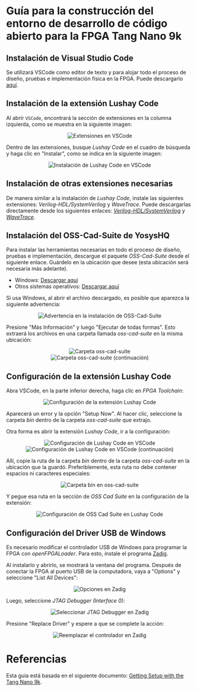 # Guía para la construcción del entorno de desarrollo de código abierto para la FPGA Tang Nano 9k

## Instalación de Visual Studio Code

Se utilizará VSCode como editor de texto y para alojar todo el proceso de diseño, pruebas e implementación física en la FPGA. Puede descargarlo [aquí](https://code.visualstudio.com/?ref=learn.lushaylabs.com).

## Instalación de la extensión Lushay Code

Al abrir `VSCode`, encontrará la sección de extensiones en la columna izquierda, como se muestra en la siguiente imagen:

<div align="center">
  <img src="https://github.com/DJosueMM/open_source_fpga_environment/assets/81501061/79e61e72-a827-4524-901f-9d4885579684" alt="Extensiones en VSCode">
</div>

Dentro de las extensiones, busque *Lushay Code* en el cuadro de búsqueda y haga clic en "Instalar", como se indica en la siguiente imagen:

<div align="center">
  <img src="https://github.com/DJosueMM/open_source_fpga_environment/assets/81501061/09cbabf7-c5e2-4d54-afe1-2bf6fd92153b" alt="Instalación de Lushay Code en VSCode">
</div>

## Instalación de otras extensiones necesarias

De manera similar a la instalación de *Lushay Code*, instale las siguientes extensiones: *Verilog-HDL/SystemVerilog* y *WaveTrace*. Puede descargarlas directamente desde los siguientes enlaces: [*Verilog-HDL/SystemVerilog*](https://marketplace.visualstudio.com/items?itemName=mshr-h.VerilogHDL) y [*WaveTrace*](https://marketplace.visualstudio.com/items?itemName=wavetrace.wavetrace&ref=learn.lushaylabs.com).

## Instalación del OSS-Cad-Suite de YosysHQ

Para instalar las herramientas necesarias en todo el proceso de diseño, pruebas e implementación, descargue el paquete *OSS-Cad-Suite* desde el siguiente enlace. Guárdelo en la ubicación que desee (esta ubicación será necesaria más adelante).
- Windows: [Descargar aquí](https://github.com/YosysHQ/oss-cad-suite-build/releases/download/2023-02-10/oss-cad-suite-windows-x64-20230210.exe)
- Otros sistemas operativos: [Descargar aquí](https://github.com/YosysHQ/oss-cad-suite-build/releases/tag/2023-02-10)

Si usa Windows, al abrir el archivo descargado, es posible que aparezca la siguiente advertencia:

<div align="center">
  <img src="https://github.com/DJosueMM/open_source_fpga_environment/assets/81501061/2d0b9cde-dacb-492c-9e4c-e345ffae0d47" alt="Advertencia en la instalación de OSS-Cad-Suite">
</div>

Presione "Más Información" y luego "Ejecutar de todas formas". Esto extraerá los archivos en una carpeta llamada *oss-cad-suite* en la misma ubicación:

<div align="center">
  <img src="https://github.com/DJosueMM/open_source_fpga_environment/assets/81501061/1912a6b0-4456-4505-aa0f-7f6ffd1ad383" alt="Carpeta oss-cad-suite">
</div>

<div align="center">
  <img src="https://github.com/DJosueMM/open_source_fpga_environment/assets/81501061/b98360c3-8f59-4b69-b145-55583405efad" alt="Carpeta oss-cad-suite (continuación)">
</div>

## Configuración de la extensión Lushay Code

Abra VSCode, en la parte inferior derecha, haga clic en *FPGA Toolchain*:

<div align="center">
  <img src="https://github.com/DJosueMM/open_source_fpga_environment/assets/81501061/b2637e91-6d59-418a-93b6-c539bbe86150" alt="Configuración de la extensión Lushay Code">
</div>

Aparecerá un error y la opción "Setup Now". Al hacer clic, seleccione la carpeta *bin* dentro de la carpeta *oss-cad-suite* que extrajo.

Otra forma es abrir la extensión *Lushay Code*, ir a la configuración:

<div align="center">
  <img src="https://github.com/DJosueMM/open_source_fpga_environment/assets/81501061/4cf5da3f-2eb2-4b3a-83fe-7027d2aeec33" alt="Configuración de Lushay Code en VSCode">
</div>

<div align="center">
  <img src="https://github.com/DJosueMM/open_source_fpga_environment/assets/81501061/6507ecf2-ee39-4054-b985-2dd4da61f5b0" alt="Configuración de Lushay Code en VSCode (continuación)">
</div>

Allí, copie la ruta de la carpeta *bin* dentro de la carpeta *oss-cad-suite* en la ubicación que la guardó. Preferiblemente, esta ruta no debe contener espacios ni caracteres especiales:

<div align="center">
  <img src="https://github.com/DJosueMM/open_source_fpga_environment/assets/81501061/45d7ba05-c810-4754-b08e-f4b2ba9ee29d" alt="Carpeta bin en oss-cad-suite">
</div>

Y pegue esa ruta en la sección de *OSS Cad Suite* en la configuración de la extensión:

<div align="center">
  <img src="https://github.com/DJosueMM/open_source_fpga_environment/assets/81501061/e4f9123f-43c1-4325-b11c-97d4d493566b" alt="Configuración de OSS Cad Suite en Lushay Code">
</div>

## Configuración del Driver USB de Windows

Es necesario modificar el controlador USB de Windows para programar la FPGA con *openFPGALoader*. Para esto, instale el programa [Zadig](https://zadig.akeo.ie/).

Al instalarlo y abrirlo, se mostrará la ventana del programa. Después de conectar la FPGA al puerto USB de la computadora, vaya a "Options" y seleccione "List All Devices":

<div align="center">
  <img src="https://github.com/DJosueMM/open_source_fpga_environment/assets/81501061/85d18255-bb6e-47f6-8d67-3f7e984f2c5b" alt="Opciones en Zadig">
</div>

Luego, seleccione *JTAG Debugger (Interface 0)*:

<div align="center">
  <img src="https://github.com/DJosueMM/open_source_fpga_environment/assets/81501061/2928a4d8-e7e8-4674-9c74-79e14b96c281" alt="Seleccionar JTAG Debugger en Zadig">
</div>

Presione "Replace Driver" y espere a que se complete la acción:

<div align="center">
  <img src="https://github.com/DJosueMM/open_source_fpga_environment/assets/81501061/6ef1fe2f-d0d9-4731-a443-82e645a95f80" alt="Reemplazar el controlador en Zadig">
</div>

# Referencias
Esta guía está basada en el siguiente documento: [Getting Setup with the Tang Nano 9k](https://learn.lushaylabs.com/getting-setup-with-the-tang-nano-9k/).
